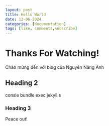 ```yaml
---
layout: post
title: Hello World
date: 12-06-2024
categories: [documentation]
tags: [like, comments,subscribe]
---
```


# Thanks For Watching!
Chào mừng đến với blog của Nguyễn Năng Anh

## Heading 2

consle
bundle exec jekyll s


### Heading 3
Peace out!

